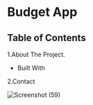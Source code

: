 
# Budget App



## Table of Contents

1.About The Project.

 -  Built With
 
2.Contact

![Screenshot (59)](https://cdn.dribbble.com/users/2017098/screenshots/7662703/media/9960af28e73fb4c6bfb9f7f68320f1a2.jpg)
